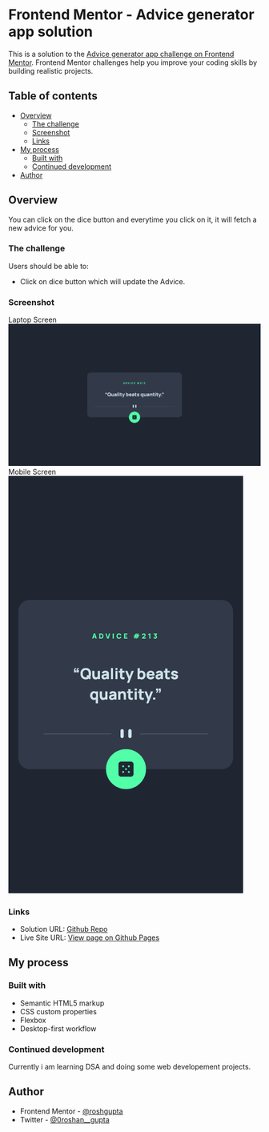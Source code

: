 # Frontend Mentor - Advice generator app solution

This is a solution to the [Advice generator app challenge on Frontend Mentor](https://www.frontendmentor.io/challenges/advice-generator-app-QdUG-13db). Frontend Mentor challenges help you improve your coding skills by building realistic projects.

## Table of contents

- [Overview](#overview)
  - [The challenge](#the-challenge)
  - [Screenshot](#screenshot)
  - [Links](#links)
- [My process](#my-process)
  - [Built with](#built-with)
  - [Continued development](#continued-development)
- [Author](#author)

## Overview

You can click on the dice button and everytime you click on it, it will fetch a new advice for you.

### The challenge

Users should be able to:

- Click on dice button which will update the Advice.

### Screenshot

Laptop Screen
![](./Screenshots/laptop.png)
Mobile Screen
![](./Screenshots/mobile.png)

### Links

- Solution URL: [Github Repo](https://github.com/roshgupta/Advice-generator-app)
- Live Site URL: [View page on Github Pages](https://roshgupta.github.io/Advice-generator-app/)

## My process

### Built with

- Semantic HTML5 markup
- CSS custom properties
- Flexbox
- Desktop-first workflow

### Continued development

Currently i am learning DSA and doing some web developement projects.

## Author

- Frontend Mentor - [@roshgupta](https://www.frontendmentor.io/profile/roshgupta)
- Twitter - [@0roshan\_\_gupta](https://twitter.com/0roshan__gupta)
